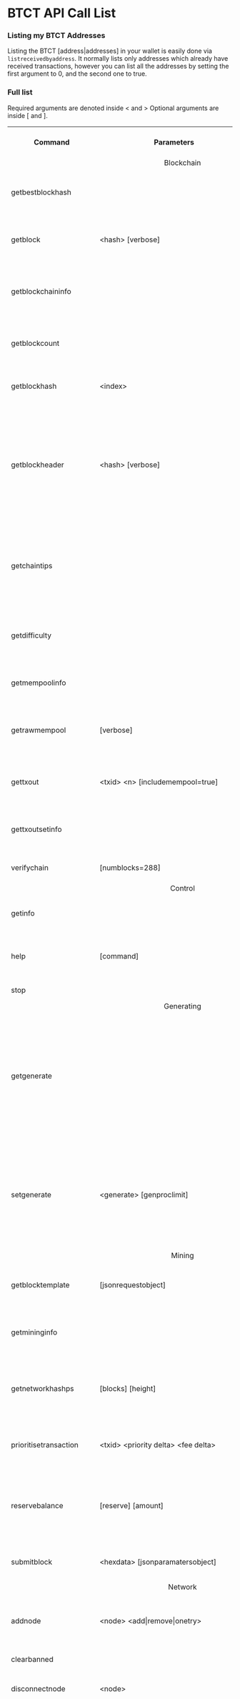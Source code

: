 BTCT API Call List
=====================================

### Listing my BTCT Addresses

Listing the BTCT [address|addresses] in your wallet is easily done via `listreceivedbyaddress`. It normally lists only addresses which already have received transactions, however you can list all the addresses by setting the first argument to 0, and the second one to true.

### Full list

Required arguments are denoted inside &lt; and &gt; Optional arguments are inside [ and ].

<table>
<tr><th>Command</th><th>Parameters</th><th>Description</th><th>Requires Unlocked Wallet?</tr>
<tr><td colspan=4 align=center>Blockchain</td></tr>
<tr><td>getbestblockhash</td><td>&nbsp;</td><td>Returns the hash of the best (tip) block in the longest block chain.</td><td>N</td></tr>
<tr><td>getblock</td><td>&lt;hash&gt; [verbose]</td><td>Returns information about the block with the given hash.</td><td>N</td></tr>
<tr><td>getblockchaininfo</td><td>&nbsp;</td><td>Returns an object containing various state info regarding block chain processing.</td><td>N</td></tr>
<tr><td>getblockcount</td><td>&nbsp;</td><td>Returns the number of blocks in the longest block chain.</td><td>N</td></tr>
<tr><td>getblockhash</td><td>&lt;index&gt;</td><td>Returns hash of block in best-block-chain at index provided.</td><td>N</td></tr>
<tr><td>getblockheader</td><td>&lt;hash&gt; [verbose]</td><td>If verbose is false, returns a string that is serialized, hex-encoded data for block 'hash' header. If verbose is true, returns an Object with information about block &lt;hash&gt; header.</td><td>N</td></tr>
<tr><td>getchaintips</td><td>&nbsp;</td><td>Return information about all known tips in the block tree, including the main chain as well as orphaned branches.</td><td>N</td></tr>
<tr><td>getdifficulty</td><td>&nbsp;</td><td>Returns the proof-of-work difficulty as a multiple of the minimum difficulty.</td><td>N</td></tr>
<tr><td>getmempoolinfo</td><td>&nbsp;</td><td>Returns details on the active state of the TX memory pool.</td><td>N</td></tr>
<tr><td>getrawmempool</td><td>[verbose]</td><td>Returns all transaction ids in memory pool as a json array of string transaction ids.</td><td>N</td></tr>
<tr><td>gettxout</td><td>&lt;txid&gt; &lt;n&gt; [includemempool=true]</td><td>Returns details about an unspent transaction output.</td><td>N</td></tr>
<tr><td>gettxoutsetinfo</td><td>&nbsp;</td><td>Returns statistics about the unspent transaction output set.</td><td>N</td></tr>
<tr><td>verifychain</td><td>[numblocks=288]</td><td>Verifies blockchain database.</td><td>N</td></tr>
<tr><td colspan=4 align=center>Control</td></tr>
<tr><td>getinfo</td><td>&nbsp;</td><td>Returns an object containing various state info.</td><td>N</td></tr>
<tr><td>help</td><td>[command]</td><td>List all commands, or get help for a specified command.</td><td>N</td></tr>
<tr><td>stop</td><td>&nbsp;</td><td>Stop BTCT server.</td><td>N</td></tr> 
<tr><td colspan=4 align=center>Generating</td></tr>
<tr><td>getgenerate</td><td>&nbsp;</td><td>"PoW Only" Return if the server is set to generate coins or not. The default is false. It is set with the command line argument -gen (or btct.conf setting gen) It can also be set with the setgenerate call.</td><td>N</td></tr>
<tr><td>setgenerate</td><td>&lt;generate&gt; [genproclimit]</td><td>"PoW Only" Set 'generate' true or false to turn generation on or off. Generation is limited to 'genproclimit' processors, -1 is unlimited. See the getgenerate call for the current setting.</td><td>N</td></tr>
<tr><td colspan=4 align=center>Mining</td></tr>
<tr><td>getblocktemplate</td><td>[jsonrequestobject]</td><td>"PoW Only" Returns data needed to construct a block to work on.</td><td>N</td></tr>
<tr><td>getmininginfo</td><td>&nbsp;</td><td>"PoW Only" Returns a json object containing mining-related information.</td><td>N</td></tr>
<tr><td>getnetworkhashps</td><td>[blocks] [height]</td><td>"PoW Only" Returns the estimated network hashes per second based on the last n blocks.</td><td>N</td></tr>
<tr><td>prioritisetransaction</td><td>&lt;txid&gt; &lt;priority delta&gt; &lt;fee delta&gt;</td><td>Accepts the transaction into mined blocks at a higher (or lower) priority</td><td>N</td></tr>
<tr><td>reservebalance</td><td>[reserve] [amount]</td><td>Show or set the reserve amount not participating in network protection. If no parameters provided current setting is printed.</td><td>Y</td></tr>
<tr><td>submitblock</td><td>&lt;hexdata&gt; [jsonparamatersobject]</td><td>"PoW Only" Attempts to submit new block to network.</td><td>N</td></tr>
<tr><td colspan=4 align=center>Network</td></tr>
<tr><td>addnode</td><td>&lt;node&gt; &lt;add&#124;remove&#124;onetry&gt;</td><td>Attempts add or remove a node from the addnode list. Or try a connection to a node once.</td><td>N</td></tr>
<tr><td>clearbanned</td><td>&nbsp;</td><td>Clear all banned IPs.</td><td>N</td></tr>
<tr><td>disconnectnode</td><td>&lt;node&gt;</td><td>Immediately disconnects from the specified node.</td><td>N</td></tr>
<tr><td>getaddednodeinfo</td><td>&lt;dns&gt; [node]</td><td>Returns information about the given added node, or all added nodes.
(note that onetry addnodes are not listed here)
If dns is false, only a list of added nodes will be provided,
otherwise connected information will also be available.</td><td>N</td></tr>
<tr><td>getconnectioncount</td><td>&nbsp;</td><td>Returns the number of connections to other nodes.</td><td>N</td></tr>
<tr><td>getnettotals</td><td>&nbsp;</td><td>Returns information about network traffic, including bytes in, bytes out, and current time.</td><td>N</td></tr>
<tr><td>getnetworkinfo</td><td>&nbsp;</td><td>Returns an object containing various state info regarding P2P networking.</td><td>N</td></tr>
<tr><td>getpeerinfo</td><td>&nbsp;</td><td>Returns data about each connected network node as a json array of objects.</td><td>N</td></tr>
<tr><td>listbanned</td><td>&nbsp;</td><td>List all banned IPs/Subnets.</td><td>N</td></tr>
<tr><td>ping</td><td>&nbsp;</td><td>Requests that a ping be sent to all other nodes, to measure ping time.</td><td>N</td></tr>
<tr><td>setban</td><td>&lt;ip(/netmask)&gt; &lt;add&#124;remove&gt; [bantime] [absolute]</td><td>Attempts add or remove a IP/Subnet from the banned list.</td><td>N</td></tr>
<tr><td colspan=4 align=center>BTCT</td></tr>
<tr><td>createmasternodekey</td><td>&nbsp;</td><td>Create a new masternode private key.</td><td>N</td></tr>
<tr><td>getmasternodecount</td><td>&nbsp;</td><td>Get masternode count values.</td><td>N</td></tr>
<tr><td>getmasternodeoutputs</td><td>&nbsp;</td><td>Print all masternode transaction outputs.</td><td>N</td></tr>
<tr><td>getmasternodescores</td><td>[blocks=10]</td><td>Print list of winning masternode by score.</td><td>N</td></tr>
<tr><td>getmasternodestatus</td><td>&nbsp;</td><td>Print masternode status.</td><td>N</td></tr>
<tr><td>getmasternodewinners</td><td>[blocks=10] [filter]</td><td>Print the masternode winners for the last ''n'' blocks</td><td>N</td></tr>
<tr><td>listmasternodeconf</td><td>[filter]</td><td>Print masternode.conf in JSON format.</td><td>N</td></tr>
<tr><td>listmasternodes</td><td>[filter]</td><td>Get a ranked list of masternodes. Optional filter by txhash, status, or payment address.</td><td>N</td></tr>
<tr><td>masternodeconnect</td><td>&lt;address&gt;</td><td>Attempts to connect to specified masternode address.</td><td>N</td></tr>
<tr><td>masternodecurrent</td><td>&nbsp</td><td>Get current masternode winner.</td><td>N</td></tr>
<tr><td>masternodedebug</td><td>&nbsp</td><td>Print masternode status.</td><td>N</td></tr>
<tr><td>mnsync</td><td>&lt;status&#124;reset&gt;</td><td>Returns the sync status or resets sync.</td><td>N</td></tr>
<tr><td>spork</td><td>&lt;show&#124;active&gt;</td><td>Print raw value or active status of sporks.</td><td>N</td></tr>
<tr><td>startmasternode</td><td>&lt;local&#124;all&#124;many&#124;missing&#124;disabled&#124;alias&gt; &lt;lockwallet&gt; [alias]</td><td>Attempts to start one or more masternode(s).</td><td>Y</td></tr>
<tr><td colspan=4 align=center>Raw Transactions</td></tr>
<tr><td>createrawtransaction</td><td>[{"txid":txid,"vout":n},...] {address:amount,...}</td><td>Creates a [Raw Transactions|raw transaction] spending given inputs.</td><td>N</td></tr>
<tr><td>decoderawtransaction</td><td>&lt;hex string&gt;</td><td>Produces a human-readable JSON object for a [Raw Transactions|raw transaction].</td><td>N</td></tr>
<tr><td>decodescript</td><td>&lt;hex&gt;</td><td>Decode a hex-encoded script.</td><td>N</td></tr>
<tr><td>getrawtransaction</td><td>&lt;txid&gt; [verbose=0]</td><td>Returns [Raw Transactions|raw transaction] representation for given transaction id.</td><td>N</td></tr>
<tr><td>sendrawtransaction</td><td>&lt;hexstring&gt; [allowhighfees=false] [swiftx=false]</td><td>Submits raw transaction (serialized, hex-encoded) to local node and network.</td><td>N</td></tr>
<tr><td>signrawtransaction</td><td>&lt;hexstring&rt; [{"txid":txid,"vout":n,"scriptPubKey":hex},...] [&lt;privatekey1&gt;,...] [sighashtype=ALL]</td><td>Adds signatures to a [Raw Transactions|raw transaction] and returns the resulting raw transaction.</td><td>Y</td></tr>
<tr><td colspan=4 align=center>Utility</td></tr>
<tr><td>createmultisig</td><td>&lt;nrequired&gt; &lt;'["key",...]'&gt;</td><td>Creates a multi-signature address with n signature of m keys required.</td><td>N</td></tr>
<tr><td>estimatefee</td><td>&lt;nblocks&gt;</td><td>Estimates the approximate fee per kilobyte needed for a transaction to begin confirmation within nblocks blocks.</td><td>N</td></tr>
<tr><td>estimatepriority</td><td>&lt;nblocks&gt;</td><td>Estimates the approximate priority a zero-fee transaction needs to begin confirmation within nblocks blocks.</td><td>N</td></tr>
<tr><td>validateaddress</td><td>&lt;btct_address&gt;</td><td>Return information about the given btct address.</td><td>N</td></tr>
<tr><td>verifymessage</td><td>&lt;btct_address&gt; &lt;signature&gt; &lt;message&gt;</td><td>Verify a signed message.</td><td>N</td></tr>
<tr><td colspan=4 align=center>Wallet</td></tr>
<tr><td>addmultisigaddress</td><td>&lt;nrequired&gt; &lt;'["key",...]'&gt; [account]</td><td>Add a nrequired-to-sign multisignature address to the wallet.
Each key is a BTCT address or hex-encoded public key.
If 'account' is specified, assign address to that account.</td><td>Y</td></tr>
<tr><td>autocombinerewards</td><td>&lt;true&#124;false&gt; [threshold]</td><td>Wallet will automatically monitor for any coins with value below the threshold amount, and combine them if they reside with the same BTCT address.</td><td>Y</td></tr>
<tr><td>backupwallet</td><td>&lt;destination&gt;</td><td>Safely copies wallet.dat to destination, which can be a directory or a path with filename.</td><td>N</td></tr>
<tr><td>bip38decrypt</td><td>&lt;btct_address&gt; &lt;passphrase&gt;</td><td>Decrypts and then imports password protected private key.</td><td>Y</td></tr>
<tr><td>bip38encrypt</td><td>&lt;btct_address&gt; &lt;passphrase&gt;</td><td>Encrypts a private key corresponding to 'btct_address'.</td><td>Y</td></tr>
<tr><td>dumpprivkey</td><td>&lt;btct_address&gt;</td><td>Reveals the private key corresponding to 'btct_address'.</td><td>Y</td></tr>
<tr><td>dumpwallet</td><td>&lt;filename&gt;</td><td>Dumps all wallet keys in a human-readable format.</td><td>Y</td></tr>
<tr><td>encryptwallet</td><td>&lt;passphrase&gt;</td><td>Encrypts the wallet with &lt;passphrase&gt;.</td><td>N</td></tr>
<tr><td>getaccount</td><td>&lt;btct_address&gt;</td><td>Returns the account associated with the given address.</td><td>N</td></tr>
<tr><td>getaccountaddress</td><td>&lt;account&gt;</td><td>Returns the current bitcoin address for receiving payments to this account. If &lt;account&gt; does not exist, it will be created along with an associated new address that will be returned.</td><td>N</td></tr>
<tr><td>getaddressesbyaccount</td><td>&lt;account&gt;</td><td>Returns the list of addresses for the given account.</td><td>N</td></tr>
<tr><td>getbalance</td><td>[account] [minconf=1] [includeWatchonly=false]</td><td>If [account] is not specified, returns the server's total available balance.<br/>If [account] is specified, returns the balance in the account.</td><td>N</td></tr>
<tr><td>getnewaddress</td><td>[account]</td><td>Returns a new BTCT address for receiving payments.  If [account] is specified payments received with the address will be credited to [account].</td><td>Y</td></tr>
<tr><td>getrawchangeaddress</td><td>&nbsp;</td><td>Returns a new BTCT address, for receiving change.  This is for use with raw transactions, NOT normal use.</td><td>N</td></tr>
<tr><td>getreceivedbyaccount</td><td>[account] [minconf=1]</td><td>Returns the total amount received by addresses with [account] in transactions with at least [minconf] confirmations. If [account] not provided return will include all transactions to all accounts.</td><td>N</td></tr>
<tr><td>getreceivedbyaddress</td><td>&lt;btct_address&gt; [minconf=1]</td><td>Returns the amount received by &lt;btct_address&gt; in transactions with at least [minconf] confirmations. It correctly handles the case where someone has sent to the address in multiple transactions. Keep in mind that addresses are only ever used for receiving transactions. Works only for addresses in the local wallet, external addresses will always show 0.</td><td>N</td></tr>
<tr><td>getstakesplitthreshold</td><td>&nbsp</td><td>Returns the threshold for stake splitting.</td><td>N</td></tr>
<tr><td>getstakingstatus</td><td>&nbsp</td><td>Returns an object containing various staking information.</td><td>N</td></tr>
<tr><td>gettransaction</td><td>&lt;txid&gt; [includeWatchonly]</td><td>Get detailed information about in-wallet transaction &lt;txid&gt;.</td><td>N</td></tr>
<tr><td>getunconfirmedbalance</td><td>&nbsp;</td><td>Returns the server's total unconfirmed balance
.</td><td>N</td></tr>
<tr><td>getwalletinfo</td><td>&nbsp;</td><td>Returns an object containing various wallet state info.</td><td>N</td></tr>
<tr><td>importaddress</td><td>&lt;address&gt; [label] [rescan=true]</td><td>Adds an address or script (in hex) that can be watched as if it were in your wallet but cannot be used to spend.</td><td>Y</td></tr>
<tr><td>importprivkey</td><td>&lt;btct_privkey&gt; [label] [rescan=true]</td><td>Adds a private key (as returned by dumpprivkey) to your wallet.</td><td>Y</td></tr>
<tr><td>importwallet</td><td>&lt;filename&gt;</td><td>Imports keys from a wallet dump file (see dumpwallet).</td><td>Y</td></tr>
<tr><td>keypoolrefill</td><td>&lt;newsize&gt;</td><td>Fills the keypool.</td><td>Y</td></tr>
<tr><td>listaccounts</td><td>[minconf] [includeWatchonly=false]</td><td>Returns Object that has account names as keys, account balances as values.</td><td>N</td></tr>
<tr><td>listaddressgroupings</td><td>&nbsp;</td><td>Returns all addresses in the wallet and info used for coincontrol.</td><td>N</td></tr>
<tr><td>listlockunspent</td><td>&nbsp;</td><td>Returns list of temporarily unspendable outputs.</td><td>N</td></tr>
<tr><td>listreceivedbyaccount</td><td>[minconf=1] [includeempty=false] [includeWatchonly=false]</td><td>List balances by account.</td><td>N</td></tr>
<tr><td>listreceivedbyaddress</td><td>[minconf=1] [includeempty=false] [includeWatchonly=false]</td><td>List balances by receiving address.</td><td>N</td></tr>
<tr><td>listsinceblock</td><td>[blockhash] [target-confirmations] [includeWatchonly=false]</td><td>Get all transactions in blocks since block [blockhash], or all transactions if omitted.</td><td>N</td></tr>
<tr><td>listtransactions</td><td>[account] [count=10] [from=0] [includeWatchonly=false]</td><td>Returns up to [count] most recent transactions skipping the first [from] transactions for account [account]. If [account] not provided it'll return recent transactions from all accounts.</td><td>N</td></tr>
<tr><td>listunspent</td><td>[minconf=1] [maxconf=9999999] ['["addresses",...]']</td><td>Returns array of unspent transaction outputs with between minconf and maxconf (inclusive) confirmations. Optionally filter to only include txouts paid to specified addresses.</td><td>N</td></tr>
<tr><td>lockunspent</td><td>&lt;unlock&gt; &lt;'[{"txid":"txid","vout":n},...]'&gt;</td><td>Updates list of temporarily unspendable outputs.</td><td>Y</td></tr>
<tr><td>move</td><td>&lt;fromaccount&gt; &lt;toaccount&gt; &lt;amount&gt; [minconf=1] [comment]</td><td>Move from one account in your wallet to another</td><td>N</td></tr>
<tr><td>sendfrom</td><td>&lt;fromaccount&gt; &lt;to_btct_address&gt; &lt;amount&gt; [minconf=1] [comment] [comment-to]</td><td>&lt;amount&gt; is a real and is rounded to 8 decimal places. Will send the given amount to the given address, ensuring the account has a valid balance using [minconf] confirmations. Returns the transaction ID if successful (not in JSON object).</td><td>Y</td></tr>
<tr><td>sendmany</td><td>&lt;fromaccount&gt; {address:amount,...} [minconf=1] [comment]</td><td>Send multiple times. Amounts are double-precision floating point numbers</td><td>Y</td></tr>
<tr><td>sendtoaddress</td><td>&lt;btct_address&gt; &lt;amount&gt; [comment] [comment-to]</td><td>Send an amount to a given address. &lt;amount&gt; is a real and is rounded to 8 decimal places. Returns the transaction ID &lt;txid&gt; if successful.</td><td>Y</td></tr>
<tr><td>sendtoaddressix</td><td>&lt;btct_address&gt; &lt;amount&gt; [comment] [comment-to]</td><td>Send an amount to a given address using SwiftX. &lt;amount&gt; is a real and is rounded to 8 decimal places. Returns the transaction ID &lt;txid&gt; if successful.</td><td>Y</td></tr>
<tr><td>setaccount</td><td>&lt;btct_address&gt; &lt;account&gt;</td><td>Sets the account associated with the given address. Assigning address that is already assigned to the same account will create a new address associated with that account.</td><td>N</td></tr>
<tr><td>setstakesplitthreshold</td><td>&lt;value&gt;</td><td>This will set the output size of your stakes to never be below the given value.</td><td>Y</td></tr>
<tr><td>settxfee</td><td>&lt;amount&gt;</td><td>Set the transaction fee per kB.</td><td>N</td></tr>
<tr><td>signmessage</td><td>&lt;btct_address&gt; &lt;message&gt;</td><td>Sign a message with the private key of an address.</td><td>Y</td></tr>
</table>
